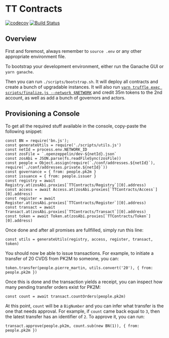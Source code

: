 # TT Contracts

[![codecov](https://codecov.io/gh/tableturn/tt-contracts/branch/master/graph/badge.svg?token=3qgwgCr9cg)](https://codecov.io/gh/tableturn/tt-contracts)
[![Build Status](https://ci.linky.one/api/badges/tableturn/tt-contracts/status.svg)](https://ci.linky.one/tableturn/tt-contracts)

## Overview

First and foremost, always remember to `source .env` or any other appropriate environment file.

To bootstrap your development environment, either run the Ganache GUI or `yarn ganache`.

Then you can run `./scripts/bootstrap.sh`. It will deploy all contracts and create a bunch of upgradable instances.
It will also run [`yarn truffle exec scripts/finalize.js --network $NETWORK`](scripts/finalize.js) and credit 35m tokens to the 2nd account, as well as add a bunch of governors and actors.

## Provisioning a Console

To get all the required stuff available in the console, copy-paste the following snippet:

```code
const BN = require('bn.js');
const generateUtils = require('./scripts/utils.js')
const netId = process.env.NETWORK_ID
const zosFile = `.openzeppelin/dev-${netId}.json`
const zosAbi = JSON.parse(fs.readFileSync(zosFile))
const people = Object.assign(require(`./conf/addresses.${netId}`), require(`./conf/addresses.private.${netId}`))
const governance = { from: people.pk2m }
const issuance = { from: people.issuer }
const registry = await Registry.at(zosAbi.proxies[`TTContracts/Registry`][0].address)
const access = await Access.at(zosAbi.proxies[`TTContracts/Access`][0].address)
const register = await Register.at(zosAbi.proxies[`TTContracts/Register`][0].address)
const transact = await Transact.at(zosAbi.proxies[`TTContracts/Transact`][0].address)
const token = await Token.at(zosAbi.proxies[`TTContracts/Token`][0].address)
```

Once done and after all promises are fullfilled, simply run this line:

```code
const utils = generateUtils(registry, access, register, transact, token)
```

You should now be able to issue transactions. For example, to initiate a transfer of 20 CVDS from PK2M to someone, you can:

```code
token.transfer(people.pierre_martin, utils.convert('20'), { from: people.pk2m })
```

Once this is done and the transaction yields a receipt, you can inspect how many pending transfer orders exist for PK2M:

```code
const count = await transact.countOrders(people.pk2m)
```

At this point, `count` will be a `BigNumber` and you can infer what transfer is the one that needs approval. For example, if `count` came back equal to `3`, then the latest transfer has an identifier of `2`. To approve it, you can run:

```code
transact.approve(people.pk2m, count.sub(new BN(1)), { from: people.pk2m })
```

